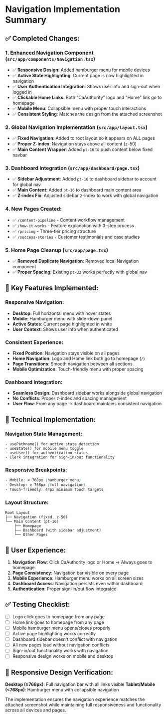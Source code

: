 # Navigation Implementation Summary

## ✅ **Completed Changes:**

### 1. **Enhanced Navigation Component** (`src/app/components/Navigation.tsx`)
- ✅ **Responsive Design**: Added hamburger menu for mobile devices
- ✅ **Active State Highlighting**: Current page is now highlighted in navigation
- ✅ **User Authentication Integration**: Shows user info and sign-out when logged in
- ✅ **Clickable Home Links**: Both "CaAuthority" logo and "Home" link go to homepage
- ✅ **Mobile Menu**: Collapsible menu with proper touch interactions
- ✅ **Consistent Styling**: Matches the design from the attached screenshot

### 2. **Global Navigation Implementation** (`src/app/layout.tsx`)
- ✅ **Fixed Navigation**: Added to root layout so it appears on ALL pages
- ✅ **Proper Z-index**: Navigation stays above all content (z-50)
- ✅ **Main Content Wrapper**: Added `pt-16` to push content below fixed navbar

### 3. **Dashboard Integration** (`src/app/dashboard/page.tsx`)
- ✅ **Sidebar Adjustment**: Added `pt-16` to dashboard sidebar to account for global nav
- ✅ **Main Content**: Added `pt-16` to dashboard main content area
- ✅ **Z-index Fix**: Adjusted sidebar z-index to work with global navigation

### 4. **New Pages Created:**
- ✅ `/content-pipeline` - Content workflow management
- ✅ `/how-it-works` - Feature explanation with 3-step process
- ✅ `/pricing` - Three-tier pricing structure
- ✅ `/success-stories` - Customer testimonials and case studies

### 5. **Home Page Cleanup** (`src/app/page.tsx`)
- ✅ **Removed Duplicate Navigation**: Removed local Navigation component
- ✅ **Proper Spacing**: Existing `pt-32` works perfectly with global nav

## 🎯 **Key Features Implemented:**

### **Responsive Navigation:**
- **Desktop**: Full horizontal menu with hover states
- **Mobile**: Hamburger menu with slide-down panel
- **Active States**: Current page highlighted in white
- **User Context**: Shows user info when authenticated

### **Consistent Experience:**
- **Fixed Position**: Navigation stays visible on all pages
- **Home Navigation**: Logo and Home link both go to homepage (`/`)
- **Page Transitions**: Smooth navigation between all sections
- **Mobile Optimization**: Touch-friendly menu with proper spacing

### **Dashboard Integration:**
- **Seamless Design**: Dashboard sidebar works alongside global navigation
- **No Conflicts**: Proper z-index and spacing management
- **User Flow**: From any page → dashboard maintains consistent navigation

## 🔧 **Technical Implementation:**

### **Navigation State Management:**
```tsx
- usePathname() for active state detection
- useState() for mobile menu toggle
- useUser() for authentication status
- Clerk integration for sign-in/out functionality
```

### **Responsive Breakpoints:**
```css
- Mobile: < 768px (hamburger menu)
- Desktop: ≥ 768px (full navigation)
- Touch-friendly: 44px minimum touch targets
```

### **Layout Structure:**
```
Root Layout
├── Navigation (fixed, z-50)
└── Main Content (pt-16)
    ├── Homepage
    ├── Dashboard (with sidebar adjustment)
    └── Other Pages
```

## 🚀 **User Experience:**

1. **Navigation Flow**: Click CaAuthority logo or Home → Always goes to homepage
2. **Page Consistency**: Navigation bar visible on every page
3. **Mobile Experience**: Hamburger menu works on all screen sizes
4. **Dashboard Access**: Navigation persists even within dashboard
5. **Authentication**: Proper sign-in/out flow integrated

## ✅ **Testing Checklist:**

- [ ] Logo click goes to homepage from any page
- [ ] Home link goes to homepage from any page  
- [ ] Mobile hamburger menu opens/closes properly
- [ ] Active page highlighting works correctly
- [ ] Dashboard sidebar doesn't conflict with navigation
- [ ] All new pages load without navigation conflicts
- [ ] Sign-in/out functionality works with navigation
- [ ] Responsive design works on mobile and desktop

## 📱 **Responsive Design Verification:**

**Desktop (≥768px)**: Full navigation bar with all links visible
**Tablet/Mobile (<768px)**: Hamburger menu with collapsible navigation

The implementation ensures the navigation experience matches the attached screenshot while maintaining full responsiveness and functionality across all devices and pages.